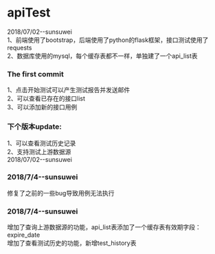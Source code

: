 # apiTest
2018/07/02--sunsuwei</br>
1、前端使用了bootstrap，后端使用了python的flask框架，接口测试使用了requests</br>
2、数据库使用的mysql，每个缓存表都不一样，单独建了一个api_list表

### The first commit
1、点击开始测试可以产生测试报告并发送邮件</br>
2、可以查看已存在的接口list</br>
3、可以添加新的接口用例</br>
### 下个版本update:</br>
1、可以查看测试历史记录</br>
2、支持测试上游数据源</br>
2018/07/02--sunsuwei
### 2018/7/4--sunsuwei
修复了之前的一些bug导致用例无法执行</br>
### 2018/7/4--sunsuwei
增加了查询上游数据源的功能，api_list表添加了一个缓存表有效期字段：expire_date </br>
增加了查看测试历史的功能，新增test_history表
